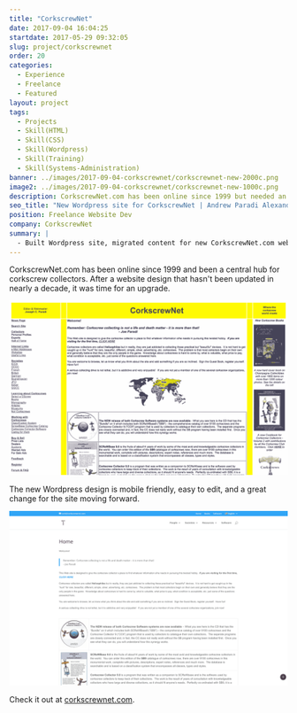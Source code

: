 ```yaml
---
title: "CorkscrewNet"
date: 2017-09-04 16:04:25
startdate: 2017-05-29 09:32:05
slug: project/corkscrewnet
order: 20
categories:
  - Experience
  - Freelance
  - Featured
layout: project
tags:
  - Projects
  - Skill(HTML)
  - Skill(CSS)
  - Skill(Wordpress)
  - Skill(Training)
  - Skill(Systems-Administration)
banner: ../images/2017-09-04-corkscrewnet/corkscrewnet-new-2000c.png
image2: ../images/2017-09-04-corkscrewnet/corkscrewnet-new-1000c.png
description: CorkscrewNet.com has been online since 1999 but needed an easy to edit, new Wordpress website.
seo_title: "New Wordpress site for CorkscrewNet | Andrew Paradi Alexander"
position: Freelance Website Dev
company: CorkscrewNet
summary: |
  - Built Wordpress site, migrated content for new CorkscrewNet.com website
---
```


CorkscrewNet.com has been online since 1999 and been a central hub for corkscrew collectors. After a website design that hasn't been updated in nearly a decade, it was time for an upgrade.

![Old CorkscrewNet.com website 1999-2017.](../images/2017-09-04-corkscrewnet/corkscrewnet-old-1500c.png)

The new Wordpress design is mobile friendly, easy to edit, and a great change for the site moving forward.

![New CorkscrewNet.com website.](../images/2017-09-04-corkscrewnet/corkscrewnet-new-2000c.png)

Check it out at <a href="http://corkscrewnet.com/" target="_blank">corkscrewnet.com</a>.
